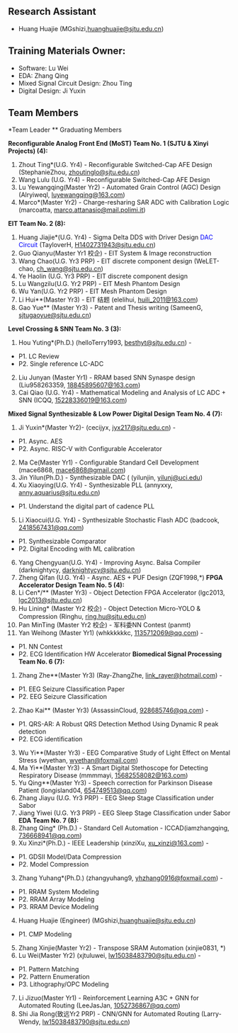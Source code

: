 ## Research Assistant
- Huang Huajie <span style="color:blue"></span> (MGshizi,huanghuajie@sjtu.edu.cn) 

## Training Materials Owner:
- Software: Lu Wei
- EDA: Zhang Qing
- Mixed Signal Circuit Design: Zhou Ting
- Digital Design: Ji Yuxin

## Team Members
\*Team Leader
\** Graduating Members

**Reconfigurable Analog Front End (MoST) Team No. 1 (SJTU & Xinyi Projects) (4):**
 1. Zhout Ting\*(U.G. Yr4) - Reconfigurable Switched-Cap AFE Design <span style="color:blue"></span> (StephanieZhou, zhoutinglo@sjtu.edu.cn)
 2. Wang Lulu (U.G. Yr4) - Reconfigurable Switched-Cap AFE Design
 3. Lu Yewangqing(Master Yr2) - Automated Grain Control (AGC) Design <span style="color:blue"></span> (Alryiweql, luyewangqing@163.com)
 4. Marco\*(Master Yr2) - Charge-resharing SAR ADC with Calibration Logic <span style="color:blue"></span> (marcoatta, marco.attanasio@mail.polimi.it)

**EIT Team No. 2 (8):**
 1. Huang Jiajie\*(U.G. Yr4) - Sigma Delta DDS with Driver Design <span style="color:blue">DAC Circuit</span> (TayloverH, H1402731943@sjtu.edu.cn)
 2. Guo Qianyu(Master Yr1 校企) - EIT System & Image reconstruction <span style="color:blue">
 3. Wang Chao(U.G. Yr3 PRP) - EIT discrete component design <span style="color:blue"></span> (WeLET-chao, ch_wang@sjtu.edu.cn)
 4. Ye Haolin (U.G. Yr3 PRP) - EIT discrete component design <span style="color:blue">
 5. Lu Wangzilu(U.G. Yr2 PRP) - EIT Mesh Phantom Design
 6. Wu Yan(U.G. Yr2 PRP) - EIT Mesh Phantom Design
 7. Li Hui\**(Master Yr3) - EIT 结题 <span style="color:blue"></span> (elelihui, huili_2011@163.com)
 8. Gao Yue\** (Master Yr3) - Patent and Thesis writing<span style="color:blue"></span> (SameenG, sjtugaoyue@sjtu.edu.cn)
 
**Level Crossing & SNN Team No. 3 (3):**
 1. Hou Yuting\*(Ph.D.) <span style="color:blue"></span> (helloTerry1993, besthyt@sjtu.edu.cn) - 
  - P1. LC Review 
  - P2. Single reference LC-ADC
 2. Liu Junyan (Master Yr1) - RRAM based SNN Synaspe design<span style="color:blue"></span> (Liu958263359, 18845895607@163.com)
 3. Cai Qiao (U.G. Yr4) - Mathematical Modeling and Analysis of LC ADC + SNN<span style="color:blue"></span> (ICQQ, 15228336019@163.com)

**Mixed Signal Synthesizable & Low Power Digital Design Team No. 4 (7):** 
 1. Ji Yuxin\*(Master Yr2)-<span style="color:blue"></span> (cecijyx, jyx217@sjtu.edu.cn) - 
 - P1. Async. AES 
 - P2. Async. RISC-V with Configurable Accelerator 
 2. Ma Ce(Master Yr1) - Configurable Standard Cell Development<span style="color:blue"></span> (mace6868, mace6868@gmail.com)
 3. Jin Yilun(Ph.D.) - Synthesizable DAC ( <span style="color:blue"></span> (yilunjin, yilunj@uci.edu)
 4. Xu Xiaoying(U.G. Yr4) - Synthesizable PLL <span style="color:blue"></span> (annyxxy, anny.aquarius@sjtu.edu.cn)  
 - P1. Understand the digital part of cadence PLL
 5. Li Xiaocui(U.G. Yr4) - Synthesizable Stochastic Flash ADC<span style="color:blue"></span> (badcook, 2418567431@qq.com)  
 - P1. Synthesizable Comparator
 - P2. Digital Encoding with ML calibration
 6. Yang Chengyuan(U.G. Yr4) - Improving Async. Balsa Compiler<span style="color:blue"></span> (darknightycy, darknightycy@sjtu.edu.cn)
 7. Zheng Qifan (U.G. Yr4) - Async. AES + PUF Design<span style="color:blue"></span> (ZQF1998,*)
**FPGA Accelerator Design Team No. 5 (4):**
 1. Li Cen*/** (Master Yr3) - Object Detection FPGA Accelerator<span style="color:blue"></span> (lgc2013, lgc2013@sjtu.edu.cn)
 2. Hu Lining* (Master Yr2 校企) - Object Detection Micro-YOLO & Compression<span style="color:blue"></span> (Ringhu, ring.hu@sjtu.edu.cn)
 3. Pan MinTing (Master Yr2 校企) - 军科委NN Contest<span style="color:blue"></span> (panmt)
 4. Yan Weihong (Master Yr1) <span style="color:blue"></span> (whkkkkkkc, 1135712069@qq.com) - 
 - P1. NN Contest
 - P2. ECG Identification HW Accelerator
**Biomedical Signal Processing Team No. 6 (7):**
 1. Zhang Zhe\**(Master Yr3) <span style="color:blue"></span> (Ray-ZhangZhe, link_rayer@hotmail.com) - 
 - P1. EEG Seizure Classification Paper
 - P2. EEG Seizure Classification
 2. Zhao Kai\** (Master Yr3)<span style="color:blue"></span> (AssassinCloud, 928685746@qq.com) - 
 - P1. QRS-AR: A Robust QRS Detection Method Using Dynamic R peak detection
 - P2. ECG identification
 3. Wu Yi\**(Master Yr3) - EEG Comparative Study of Light Effect on Mental Stress <span style="color:blue"></span> (wyethan, wyethan@foxmail.com) 
 4. Ma Yi\**(Master Yr3) - A Smart Digital Stethoscope for Detecting Respiratory Disease<span style="color:blue"></span> (mmmmayi, 15682558082@163.com)
 5. Yu Qing\**(Master Yr3) - Speech correction for Parkinson Disease Patient <span style="color:blue"></span> (longisland04, 654749513@qq.com)
 6. Zhang Jiayu (U.G. Yr3 PRP) - EEG Sleep Stage Classification under Sabor<span style="color:blue"></span> 
 7. Jiang Yiwei (U.G. Yr3 PRP) - EEG Sleep Stage Classification under Sabor
**EDA Team No. 7 (8):**
 1. Zhang Qing\* (Ph.D.) - Standard Cell Automation - ICCAD<span style="color:blue"></span>(iamzhangqing, 736668941@qq.com)
 2. Xu Xinzi\*(Ph.D.) - IEEE Leadership <span style="color:blue"></span> (xinziXu, xu_xinzi@163.com) - 
 - P1. GDSII Model/Data Compression
 - P2. Model Compression
 3. Zhang Yuhang\*(Ph.D.)<span style="color:blue"></span> (zhangyuhang9, yhzhang0916@foxmail.com) - 
 - P1. RRAM System Modeling
 - P2. RRAM Array Modeling
 - P3. RRAM Device Modeling
 4. Huang Huajie (Engineer)<span style="color:blue"></span> (MGshizi,huanghuajie@sjtu.edu.cn)  
 - P1. CMP Modeling
 5. Zhang Xinjie(Master Yr2) - Transpose SRAM Automation <span style="color:blue"></span> (xinjie0831, *)
 6. Lu Wei(Master Yr2)<span style="color:blue"></span> (xjtuluwei, lw15038483790@sjtu.edu.cn) - 
 - P1. Pattern Matching
 - P2. Pattern Enumeration
 - P3. Lithography/OPC Modeling
 7. Li Jizuo(Master Yr1) - Reinforcement Learning A3C + GNN for Automated Routing<span style="color:blue"></span> (LeeJasJan, 1052736867@qq.com)
 8. Shi Jia Rong(致远Yr2 PRP) - CNN/GNN for Automated Routing <span style="color:blue"></span> (Larry-Wendy, lw15038483790@sjtu.edu.cn)

